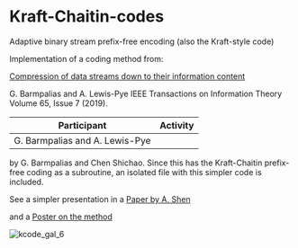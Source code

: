 # Kraft-Chaitin-codes
Adaptive binary stream prefix-free encoding (also the  Kraft-style code)

Implementation of a coding method from:

[Compression of data streams down to their information content](https://arxiv.org/abs/1710.02092) 

G. Barmpalias and A. Lewis-Pye
IEEE Transactions on Information Theory Volume 65, Issue 7 (2019).

| Participant | Activity|
| -------------- |----|
|G. Barmpalias and A. Lewis-Pye||

by G. Barmpalias and Chen Shichao. Since this has the Kraft-Chaitin 
prefix-free coding as a subroutine, an isolated file with this simpler code is included.

See a simpler presentation in a [Paper by A. Shen](https://arxiv.org/abs/2304.04852)

and a [Poster on the method](http://barmpalias.net/news_items/kcode_poster_light.pdf)

![kcode_gal_6](https://user-images.githubusercontent.com/4204057/196049720-db9e11e9-e2d7-478a-baa3-227afec09b7c.jpg)
